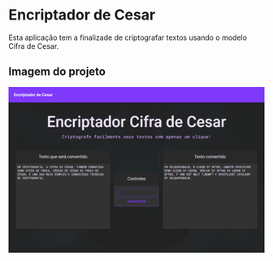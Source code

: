 
# Encriptador de Cesar

Esta aplicação tem a finalizade de criptografar textos usando o modelo Cifra de Cesar.

## Imagem do projeto

![App Screenshot](https://raw.githubusercontent.com/caiousper2011/cifra-de-cesar/master/assets/project_running.png)
